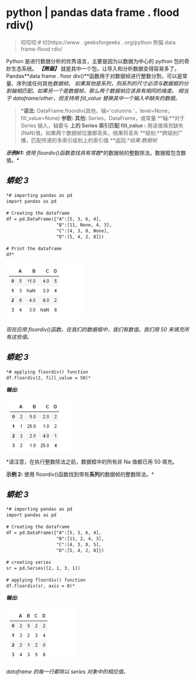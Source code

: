 # python | pandas data frame . flood rdiv()

> 哎哎哎:# t0]https://www . geeksforgeeks . org/python 熊猫 data frame-flood rdiv/

Python 是进行数据分析的优秀语言，主要是因为以数据为中心的 python 包的奇妙生态系统。 ***【熊猫】*** 就是其中一个包，让导入和分析数据变得容易多了。
Pandas**data frame . floor div()**函数用于对数据帧进行整数分割，可以是常量、序列或任何其他*数据帧。
如果其他是系列，则系列的尺寸必须与数据框的分割轴相匹配。如果另一个是数据帧，那么两个数据帧应该具有相同的维度。
相当于 dataframe/other，但支持用 fill_value 替换其中一个输入中缺失的数据。* 

> ***语法:** DataFrame.floordiv(其他，轴='columns '，level=None，fill_value=None)
> **参数:**
> **其他:** Series，DataFrame，或常量
> **轴:**对于 Series 输入，轴要与
> **上的 Series 索引匹配 fill_value :** 用该值填充缺失(NaN)值。如果两个数据帧位置都丢失，结果将丢失
> **级别:**跨级别广播，匹配传递的多索引级别上的索引值
> **返回:**结果:数据帧*

***示例#1:** 使用 floordiv()函数查找具有**常数**的数据帧的整数除法。数据框包含数值。* 

## *蟒蛇 3*

```
*# importing pandas as pd
import pandas as pd

# Creating the dataframe
df = pd.DataFrame({"A":[5, 3, 6, 4],
                   "B":[11, None, 4, 3],
                   "C":[4, 3, 8, None],
                   "D":[5, 4, 2, 8]})

# Print the dataframe
df*
```

*![](img/5ed9f6c47f78c22d8eb743bd3da8cbe3.png)*

*现在应用 floordiv()函数。在我们的数据框中，我们有数值。我们用 50 来填充所有这些值。* 

## *蟒蛇 3*

```
*# applying floordiv() function
df.floordiv(2, fill_value = 50)*
```

***输出:*** 

*![](img/23e1bebf0ffe157c8356be1829ec3805.png)*

*请注意，在执行整数除法之前，数据框中的所有非 Na 值都已用 50 填充。

**示例 2:** 使用 floordiv()函数找到带有**系列**的数据帧的整数除法。* 

## *蟒蛇 3*

```
*# importing pandas as pd
import pandas as pd

# Creating the dataframe
df = pd.DataFrame({"A":[5, 3, 6, 4],
                   "B":[11, 2, 4, 3],
                   "C":[4, 3, 8, 5],
                   "D":[5, 4, 2, 8]})

# creating series
sr = pd.Series([2, 1, 3, 1])

# applying floordiv() function
df.floordiv(sr, axis = 0)*
```

***输出:*** 

*![](img/930e32efcfa57ad0900ac9aab6579701.png)*

*dataframe 的每一行都除以 series 对象中的相应值。*